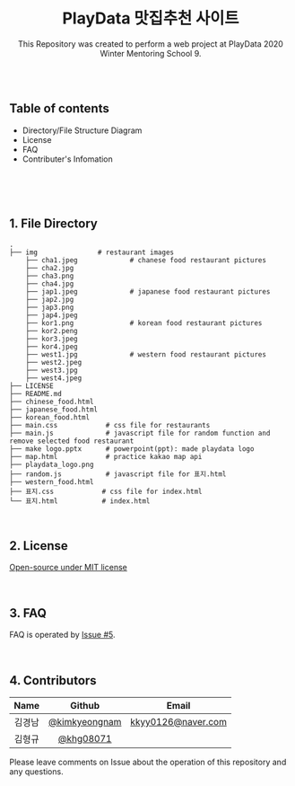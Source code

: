 <div align="center">
  <h1 align="center">PlayData 맛집추천 사이트</h1>
  <p align="center">
    This Repository was created to perform a web project at PlayData 2020 Winter Mentoring School 9.
  </p>
</div>


<br><br>


## Table of contents
* Directory/File Structure Diagram
* License
* FAQ
* Contributer's Infomation

<br><br><br>

## 1. File Directory
```
.
├── img               # restaurant images
    ├── cha1.jpeg             # chanese food restaurant pictures
    ├── cha2.jpg
    ├── cha3.png
    ├── cha4.jpg
    ├── jap1.jpeg             # japanese food restaurant pictures
    ├── jap2.jpg
    ├── jap3.png
    ├── jap4.jpeg
    ├── kor1.png              # korean food restaurant pictures
    ├── kor2.peng
    ├── kor3.jpeg
    ├── kor4.jpeg
    ├── west1.jpg             # western food restaurant pictures
    ├── west2.jpeg
    ├── west3.jpg
    ├── west4.jpeg
├── LICENSE
├── README.md
├── chinese_food.html
├── japanese_food.html
├── korean_food.html 
├── main.css            # css file for restaurants
├── main.js             # javascript file for random function and remove selected food restaurant
├── make logo.pptx      # powerpoint(ppt): made playdata logo
├── map.html            # practice kakao map api
├── playdata_logo.png
├── random.js           # javascript file for 표지.html
├── western_food.html            
├── 표지.css            # css file for index.html 
└── 표지.html           # index.html
```
<br>

## 2. License
[Open-source under MIT license](https://tldrlegal.com/license/mit-license)


<br>

## 3. FAQ
FAQ is operated by [Issue #5](https://github.com/study-front-back/PlayData/issues/5).

<br>

## 4. Contributors
|Name|Github|Email|
|:--:|:--:|:--:|
|김경남|[@kimkyeongnam](https://github.com/kimkyeongnam)|kkyy0126@naver.com|
|김형규|[@khg08071](https://github.com/khg08071)||

Please leave comments on Issue about the operation of this repository and any questions.

